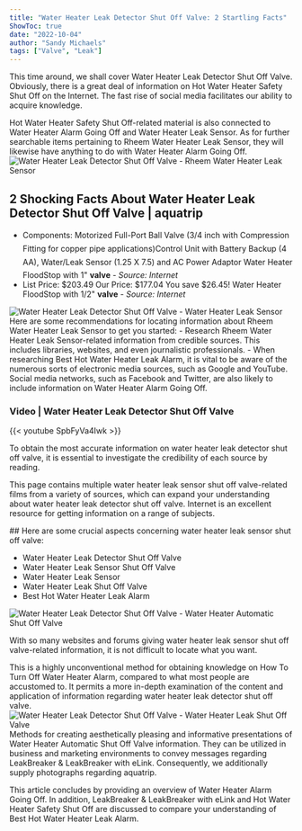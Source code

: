 ```yaml
---
title: "Water Heater Leak Detector Shut Off Valve: 2 Startling Facts"
ShowToc: true 
date: "2022-10-04"
author: "Sandy Michaels" 
tags: ["Valve", "Leak"]
---
```


	
This time around, we shall cover Water Heater Leak Detector Shut Off Valve. Obviously, there is a great deal of information on Hot Water Heater Safety Shut Off on the Internet. The fast rise of social media facilitates our ability to acquire knowledge.

Hot Water Heater Safety Shut Off-related material is also connected to Water Heater Alarm Going Off and Water Heater Leak Sensor. As for further searchable items pertaining to Rheem Water Heater Leak Sensor, they will likewise have anything to do with Water Heater Alarm Going Off.
<img loading="lazy" src="https://i.pinimg.com/736x/f1/64/56/f164560f9df5d865caf5c4beb029b60d.jpg" onerror="this.onerror=null;this.src='https://blogger.googleusercontent.com/img/a/AVvXsEhe7F7TRXHtjiKvHb5vS7DmnxvpHiDyoYyYvm1nHB3Qp2_w3BnM6A2eq4v7FYxCC9bfZt3a9vIMtAYEKUiaDQbHMg-ViyGmRIj39MLp0bGFfgfYw1Dc9q_H-T0wiTm3l0Uq42dETrN9eC8aGJ9_IORZsxST1AcLR7np1koOfcc7tnHa4S8Mwz_xD9d0=s16000';" alt="Water Heater Leak Detector Shut Off Valve - Rheem Water Heater Leak Sensor" >

## 2 Shocking Facts About Water Heater Leak Detector Shut Off Valve | aquatrip
-   Components: Motorized Full-Port Ball Valve (3/4 inch with Compression Fitting for copper pipe applications)Control Unit with Battery Backup (4 AA), Water/Leak Sensor (1.25 X 7.5) and AC Power Adaptor Water Heater FloodStop with 1" **valve** - <cite>Source: Internet</cite>
-   List Price: $203.49 Our Price: $177.04 You save $26.45! Water Heater FloodStop with 1/2" **valve** - <cite>Source: Internet</cite>


<img loading="lazy" src="http://inspectapedia.com/plumbing/LP_Gas135-DFs.jpg" onerror="this.onerror=null;this.src='https://blogger.googleusercontent.com/img/a/AVvXsEhe7F7TRXHtjiKvHb5vS7DmnxvpHiDyoYyYvm1nHB3Qp2_w3BnM6A2eq4v7FYxCC9bfZt3a9vIMtAYEKUiaDQbHMg-ViyGmRIj39MLp0bGFfgfYw1Dc9q_H-T0wiTm3l0Uq42dETrN9eC8aGJ9_IORZsxST1AcLR7np1koOfcc7tnHa4S8Mwz_xD9d0=s16000';" alt="Water Heater Leak Detector Shut Off Valve - Water Heater Leak Sensor" >
Here are some recommendations for locating information about Rheem Water Heater Leak Sensor to get you started:
- Research Rheem Water Heater Leak Sensor-related information from credible sources. This includes libraries, websites, and even journalistic professionals.
- When researching Best Hot Water Heater Leak Alarm, it is vital to be aware of the numerous sorts of electronic media sources, such as Google and YouTube. Social media networks, such as Facebook and Twitter, are also likely to include information on Water Heater Alarm Going Off.

### Video | Water Heater Leak Detector Shut Off Valve
{{< youtube SpbFyVa4Iwk >}} 

To obtain the most accurate information on water heater leak detector shut off valve, it is essential to investigate the credibility of each source by reading.

This page contains multiple water heater leak sensor shut off valve-related films from a variety of sources, which can expand your understanding about water heater leak detector shut off valve. Internet is an excellent resource for getting information on a range of subjects.
<script async="async" data-cfasync="false" src="//normallydemandedalter.com/fe63df3c5408708b15d8dc3d9b206b31/invoke.js"></script>
<div id="container-fe63df3c5408708b15d8dc3d9b206b31"></div>
## Here are some crucial aspects concerning water heater leak sensor shut off valve:

- Water Heater Leak Detector Shut Off Valve
- Water Heater Leak Sensor Shut Off Valve
- Water Heater Leak Sensor
- Water Heater Leak Shut Off Valve
- Best Hot Water Heater Leak Alarm

 <img loading="lazy" src="http://www.budgetdumpster.com/blog/wp-content/uploads/2015/07/Basement-flood-shut-off-water.jpg" onerror="this.onerror=null;this.src='https://blogger.googleusercontent.com/img/a/AVvXsEhe7F7TRXHtjiKvHb5vS7DmnxvpHiDyoYyYvm1nHB3Qp2_w3BnM6A2eq4v7FYxCC9bfZt3a9vIMtAYEKUiaDQbHMg-ViyGmRIj39MLp0bGFfgfYw1Dc9q_H-T0wiTm3l0Uq42dETrN9eC8aGJ9_IORZsxST1AcLR7np1koOfcc7tnHa4S8Mwz_xD9d0=s16000';" alt="Water Heater Leak Detector Shut Off Valve - Water Heater Automatic Shut Off Valve" >

With so many websites and forums giving water heater leak sensor shut off valve-related information, it is not difficult to locate what you want.

This is a highly unconventional method for obtaining knowledge on How To Turn Off Water Heater Alarm, compared to what most people are accustomed to. It permits a more in-depth examination of the content and application of information regarding water heater leak detector shut off valve.
<img loading="lazy" src="https://images.thdstatic.com/productImages/425ddfc8-69d9-4f51-9cd1-71cea6da6849/svn/taco-comfort-solutions-water-heater-accessories-lb-075h-1lf-64_600.jpg" onerror="this.onerror=null;this.src='https://blogger.googleusercontent.com/img/a/AVvXsEhe7F7TRXHtjiKvHb5vS7DmnxvpHiDyoYyYvm1nHB3Qp2_w3BnM6A2eq4v7FYxCC9bfZt3a9vIMtAYEKUiaDQbHMg-ViyGmRIj39MLp0bGFfgfYw1Dc9q_H-T0wiTm3l0Uq42dETrN9eC8aGJ9_IORZsxST1AcLR7np1koOfcc7tnHa4S8Mwz_xD9d0=s16000';" alt="Water Heater Leak Detector Shut Off Valve - Water Heater Leak Shut Off Valve" >
Methods for creating aesthetically pleasing and informative presentations of Water Heater Automatic Shut Off Valve information. They can be utilized in business and marketing environments to convey messages regarding LeakBreaker & LeakBreaker with eLink. Consequently, we additionally supply photographs regarding aquatrip.

This article concludes by providing an overview of Water Heater Alarm Going Off. In addition, LeakBreaker & LeakBreaker with eLink and Hot Water Heater Safety Shut Off are discussed to compare your understanding of Best Hot Water Heater Leak Alarm.
	
	

